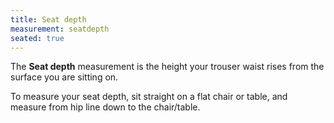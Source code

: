 ```yaml
---
title: Seat depth
measurement: seatdepth
seated: true
---
```


The **Seat depth** measurement is the height your trouser waist rises from the surface you are sitting on.

To measure your seat depth, sit straight on a flat chair or table, and measure from hip line down to the chair/table.
